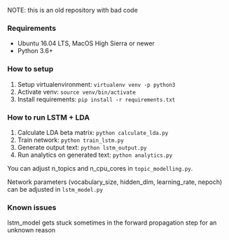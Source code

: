 NOTE: this is an old repository with bad code

### Requirements
- Ubuntu 16.04 LTS, MacOS High Sierra or newer
- Python 3.6+


### How to setup
1. Setup virtualenvironment: `virtualenv venv -p python3`
2. Activate venv: `source venv/bin/activate`
3. Install requirements: `pip install -r requirements.txt`

### How to run LSTM + LDA

1. Calculate LDA beta matrix: `python calculate_lda.py`
2. Train network: `python train_lstm.py`
3. Generate output text: `python lstm_output.py`
4. Run analytics on generated text: `python analytics.py`

You can adjust n_topics and n_cpu_cores in `topic_modelling.py`.

Network parameters (vocabulary_size, hidden_dim, learning_rate, nepoch) can be adjusted in `lstm_model.py`

### Known issues

lstm_model gets stuck sometimes in the forward propagation step for an unknown reason
